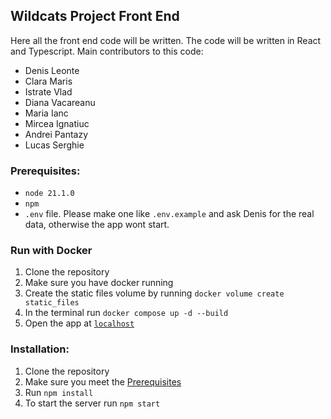 ## Wildcats Project Front End
Here all the front end code will be written.
The code will be written in React and Typescript.
Main contributors to this code:
- Denis Leonte
- Clara Maris
- Istrate Vlad
- Diana Vacareanu
- Maria Ianc
- Mircea Ignatiuc
- Andrei Pantazy
- Lucas Serghie

### Prerequisites:
- ```node 21.1.0```
- ```npm```
- ```.env``` file. Please make one like ```.env.example``` and ask Denis for the real data, otherwise the app wont start.

### Run with Docker

1. Clone the repository
2. Make sure you have docker running
3. Create the static files volume by running ```docker volume create static_files``` 
4. In the terminal run ```docker compose up -d --build```
5. Open the app at [```localhost```](http://localhost:3000/home)

### Installation:
1. Clone the repository
2. Make sure you meet the [Prerequisites](#prerequisites)
3. Run ```npm install```
4. To start the server run ```npm start``` 